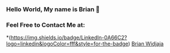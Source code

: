 ### Hello World, My name is Brian 👋

<!--
**BW-BW/BW-BW** is a ✨ _special_ ✨ repository because its `README.md` (this file) appears on your GitHub profile.

Here are some ideas to get you started:

- 🔭 I’m currently working on ...
- 🌱 I’m currently learning ...
- 👯 I’m looking to collaborate on ...
- 🤔 I’m looking for help with ...
- 💬 Ask me about ...
- 📫 How to reach me: ...
- 😄 Pronouns: ...
- ⚡ Fun fact: ...
-->

### Feel Free to Contact Me at:
*(https://img.shields.io/badge/LinkedIn-0A66C2?logo=linkedin&logoColor=fff&style=for-the-badge) [Brian Widjaja](https://www.linkedin.com/in/brian-widjaja/)
<!--
